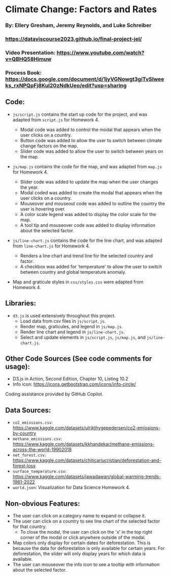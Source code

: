 # Climate Change: Factors and Rates
### By: Ellery Gresham, Jeremy Reynolds, and Luke Schreiber
### https://dataviscourse2023.github.io/final-project-jel/
### Video Presentation: https://www.youtube.com/watch?v=QBHQ58Himuw 
### Process Book: https://docs.google.com/document/d/1jyVGNowgt3giTvSIweeks_rxNPQpFj8Kul20zNdkUeo/edit?usp=sharing

## Code:
- `js/script.js` contains the start up code for the project, and was adapted from `script.js` for Homework 4.
  - Modal code was added to control the modal that appears when the user clicks on a country.
  - Button code was added to allow the user to switch between climate change factors on the map.
  - Slider code was added to allow the user to switch between years on the map.

- `js/map.js` contains the code for the map, and was adapted from `map.js` for Homework 4.
  - Slider code was added to update the map when the user changes the year.
  - Modal coded was added to create the modal that appears when the user clicks on a country.
  - Mouseover and mouseout code was added to outline the country the user is hovering over.
  - A color scale legend was added to display the color scale for the map.
  - A tool tip and mouseover code was added to display information about the selected factor.

- `js/line-chart.js` contains the code for the line chart, and was adapted from `line-chart.js` for Homework 4.
  - Renders a line chart and trend line for the selected country and factor.
  - A checkbox was added for 'temperature' to allow the user to switch between country and global temperature anomaly.

- Map and graticule styles in `css/styles.css` were adapted from Homework 4.

## Libraries:
- `d3.js` is used extensively throughout this project.
  - Load data from csv files in `js/script.js`.
  - Render map, graticules, and legend in `js/map.js`.
  - Render line chart and legend in `js/line-chart.js`.
  - Select and update elements in `js/script.js`, `js/map.js`, and `js/line-chart.js`.

## Other Code Sources (See code comments for usage):
  - D3.js in Action, Second Edition, Chapter 10, Listing 10.2
  - Info icon: https://icons.getbootstrap.com/icons/info-circle/

Coding assistance provided by GitHub Copilot.

## Data Sources:
 - `co2_emissions.csv`: https://www.kaggle.com/datasets/ulrikthygepedersen/co2-emissions-by-country
 - `methane_emissions.csv`: https://www.kaggle.com/datasets/kkhandekar/methane-emissions-across-the-world-19902018
 - `net_forest.csv`: https://www.kaggle.com/datasets/chiticariucristian/deforestation-and-forest-loss
 - `surface_temperature.csv`: https://www.kaggle.com/datasets/jawadawan/global-warming-trends-1961-2022
 - `world.json`: Visualization for Data Science Homework 4.

 ## Non-obvious Features:
 - The user can click on a category name to expand or collapse it.
 - The user can click on a country to see line chart of the selected factor for that country.
   - To close the modal, the user can click on the 'x' in the top right corner of the modal or click anywhere outside of the modal.
 - Map colors only display for certain dates for deforestation. This is because the data for deforestation is only available for certain years. For deforestation, the slider will only display years for which data is available.
 - The user can mouseover the info icon to see a tooltip with information about the selected factor.